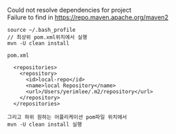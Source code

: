 Could not resolve dependencies for project    
Failure to find  in https://repo.maven.apache.org/maven2  
    
    
```    
source ~/.bash_profile
// 최상위 pom.xml위치에서 실행
mvn -U clean install
```
```
pom.xml

  <repositories>
    <repository>
      <id>local-repo</id>
      <name>local Repository</name>
      <url>/Users/yerimlee/.m2/repository</url>
    </repository>
  </repositories>
```
```
그리고 하위 원하는 어플리케이션 pom파일 위치에서
mvn -U clean install 실행
```
